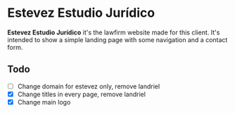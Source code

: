 # Estevez Estudio Jurídico

**Estevez Estudio Jurídico** it's the lawfirm website made for this client. It's intended to show a simple landing page with some navigation and a contact form. 

## Todo 

- [ ] Change domain for estevez only, remove landriel
- [x] Change titles in every page, remove landriel
- [x] Change main logo
